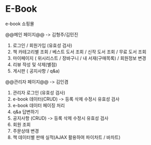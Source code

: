 # E-Book


e-book 쇼핑몰 


@@메인 페이지@@ -> 김형주/김민진
1. 로그인 / 회원가입 (유효성 검사)
2. 책 카테고리별 조회 / 베스트 도서 조회 / 신작 도서 조회 / 무료 도서 조회
3. 마이페이지 ( 위시리스트 / 장바구니 / 내 서재(구매목록) / 회원정보 변경
4. 리뷰 작성 및 삭제(별점)
5. 게시판 ( 공지사항 / q&a)






@@관리자 페이지@@ -> 김인겸
1. 관리자 로그인 (유효성 검사)
2. e-book 데이터(CRUD) -> 등록 삭제 수정시 유효성 검사
3. e-book 데이터 페이징 처리
4. q&a 답변하기
5. 공지사항 (CRUD) -> 등록 삭제 수정시 유효성 검사
6. 회원 조회
7. 주문상태 변경
8. 책 데이터별 판매 실적(AJAX 활용하여 파이차트 / 바차트)
